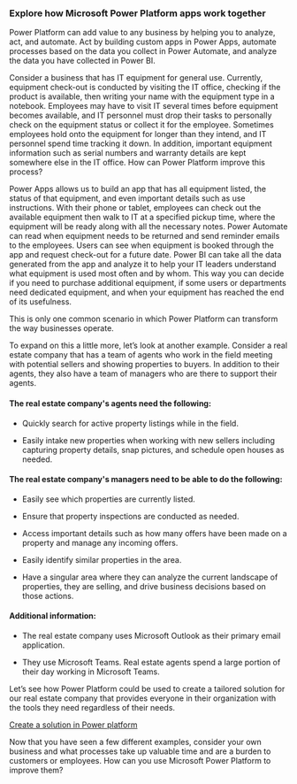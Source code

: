 ### Explore how Microsoft Power Platform apps work together

Power Platform can add value to any business by helping you to analyze, act, and automate. Act by building custom apps in Power Apps, automate processes based on the data you collect in Power Automate, and analyze the data you have collected in Power BI.

Consider a business that has IT equipment for general use. Currently, equipment check-out is conducted by visiting the IT office, checking if the product is available, then writing your name with the equipment type in a notebook. Employees may have to visit IT several times before equipment becomes available, and IT personnel must drop their tasks to personally check on the equipment status or collect it for the employee. Sometimes employees hold onto the equipment for longer than they intend, and IT personnel spend time tracking it down. In addition, important equipment information such as serial numbers and warranty details are kept somewhere else in the IT office. How can Power Platform improve this process?

Power Apps allows us to build an app that has all equipment listed, the status of that equipment, and even important details such as use instructions. With their phone or tablet, employees can check out the available equipment then walk to IT at a specified pickup time, where the equipment will be ready along with all the necessary notes. Power Automate can read when equipment needs to be returned and send reminder emails to the employees. Users can see when equipment is booked through the app and request check-out for a future date. Power BI can take all the data generated from the app and analyze it to help your IT leaders understand what equipment is used most often and by whom. This way you can decide if you need to purchase additional equipment, if some users or departments need dedicated equipment, and when your equipment has reached the end of its usefulness.

This is only one common scenario in which Power Platform can transform the way businesses operate.

To expand on this a little more, let’s look at another example. Consider a real estate company that has a team of agents who work in the field meeting with potential sellers and showing properties to buyers. In addition to their agents, they also have a team of managers who are there to support their agents.

#### The real estate company's agents need the following:

+ Quickly search for active property listings while in the field.

+ Easily intake new properties when working with new sellers including capturing property details, snap pictures, and schedule open houses as needed.

#### The real estate company's managers need to be able to do the following:

+ Easily see which properties are currently listed.

+ Ensure that property inspections are conducted as needed.

+ Access important details such as how many offers have been made on a property and manage any incoming offers.

+ Easily identify similar properties in the area.

+ Have a singular area where they can analyze the current landscape of properties, they are selling, and drive business decisions based on those actions.

#### Additional information:

+ The real estate company uses Microsoft Outlook as their primary email application.

+ They use Microsoft Teams. Real estate agents spend a large portion of their day working in Microsoft Teams.

Let’s see how Power Platform could be used to create a tailored solution for our real estate company that provides everyone in their organization with the tools they need regardless of their needs.

[Create a solution in Power platform](https://www.microsoft.com/videoplayer/embed/RW10klk)

Now that you have seen a few different examples, consider your own business and what processes take up valuable time and are a burden to customers or employees. How can you use Microsoft Power Platform to improve them?
